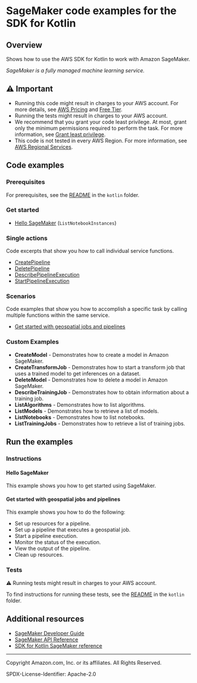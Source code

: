 # SageMaker code examples for the SDK for Kotlin

## Overview

Shows how to use the AWS SDK for Kotlin to work with Amazon SageMaker.

<!--custom.overview.start-->
<!--custom.overview.end-->

_SageMaker is a fully managed machine learning service._

## ⚠ Important

* Running this code might result in charges to your AWS account. For more details, see [AWS Pricing](https://aws.amazon.com/pricing/) and [Free Tier](https://aws.amazon.com/free/).
* Running the tests might result in charges to your AWS account.
* We recommend that you grant your code least privilege. At most, grant only the minimum permissions required to perform the task. For more information, see [Grant least privilege](https://docs.aws.amazon.com/IAM/latest/UserGuide/best-practices.html#grant-least-privilege).
* This code is not tested in every AWS Region. For more information, see [AWS Regional Services](https://aws.amazon.com/about-aws/global-infrastructure/regional-product-services).

<!--custom.important.start-->
<!--custom.important.end-->

## Code examples

### Prerequisites

For prerequisites, see the [README](../../README.md#Prerequisites) in the `kotlin` folder.


<!--custom.prerequisites.start-->
<!--custom.prerequisites.end-->

### Get started

- [Hello SageMaker](src/main/kotlin/com/kotlin/sage/ListNotebooks.kt#L22) (`ListNotebookInstances`)


### Single actions

Code excerpts that show you how to call individual service functions.

- [CreatePipeline](../../usecases/workflow_sagemaker_pipes/src/main/kotlin/com/example/sage/SagemakerWorkflow.kt#L494)
- [DeletePipeline](../../usecases/workflow_sagemaker_pipes/src/main/kotlin/com/example/sage/SagemakerWorkflow.kt#L199)
- [DescribePipelineExecution](../../usecases/workflow_sagemaker_pipes/src/main/kotlin/com/example/sage/SagemakerWorkflow.kt#L390)
- [StartPipelineExecution](../../usecases/workflow_sagemaker_pipes/src/main/kotlin/com/example/sage/SagemakerWorkflow.kt#L411)

### Scenarios

Code examples that show you how to accomplish a specific task by calling multiple
functions within the same service.

- [Get started with geospatial jobs and pipelines](../../usecases/workflow_sagemaker_pipes/src/main/kotlin/com/example/sage/SagemakerWorkflow.kt)


<!--custom.examples.start-->

### Custom Examples

- **CreateModel** - Demonstrates how to create a model in Amazon SageMaker.
- **CreateTransformJob** - Demonstrates how to start a transform job that uses a trained model to get inferences on a dataset.
- **DeleteModel** - Demonstrates how to delete a model in Amazon SageMaker.
- **DescribeTrainingJob** - Demonstrates how to obtain information about a training job.
- **ListAlgorithms** - Demonstrates how to list algorithms.
- **ListModels** - Demonstrates how to retrieve a list of models.
- **ListNotebooks** - Demonstrates how to list notebooks.
- **ListTrainingJobs** - Demonstrates how to retrieve a list of training jobs.
<!--custom.examples.end-->

## Run the examples

### Instructions


<!--custom.instructions.start-->
<!--custom.instructions.end-->

#### Hello SageMaker

This example shows you how to get started using SageMaker.



#### Get started with geospatial jobs and pipelines

This example shows you how to do the following:

- Set up resources for a pipeline.
- Set up a pipeline that executes a geospatial job.
- Start a pipeline execution.
- Monitor the status of the execution.
- View the output of the pipeline.
- Clean up resources.

<!--custom.scenario_prereqs.sagemaker_Scenario_Pipelines.start-->
<!--custom.scenario_prereqs.sagemaker_Scenario_Pipelines.end-->


<!--custom.scenarios.sagemaker_Scenario_Pipelines.start-->
<!--custom.scenarios.sagemaker_Scenario_Pipelines.end-->

### Tests

⚠ Running tests might result in charges to your AWS account.


To find instructions for running these tests, see the [README](../../README.md#Tests)
in the `kotlin` folder.



<!--custom.tests.start-->
<!--custom.tests.end-->

## Additional resources

- [SageMaker Developer Guide](https://docs.aws.amazon.com/sagemaker/latest/dg/whatis.html)
- [SageMaker API Reference](https://docs.aws.amazon.com/sagemaker/latest/APIReference/Welcome.html)
- [SDK for Kotlin SageMaker reference](https://sdk.amazonaws.com/kotlin/api/latest/sagemaker/index.html)

<!--custom.resources.start-->
<!--custom.resources.end-->

---

Copyright Amazon.com, Inc. or its affiliates. All Rights Reserved.

SPDX-License-Identifier: Apache-2.0